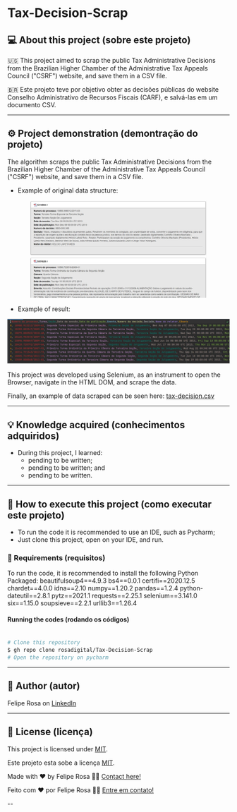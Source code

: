 # Tax-Decision-Scrap
## 💻 About this project (sobre este projeto)
:us: This project aimed to scrap the public Tax Administrative Decisions from the Brazilian Higher Chamber of the Administrative Tax Appeals Council ("CSRF") website, and save them in a CSV file.

:brazil: Este projeto teve por objetivo obter as decisões públicas do website Conselho Administrativo de Recursos Fiscais (CARF), e salvá-las em um documento CSV.

---
## ⚙️ Project demonstration (demontração do projeto)
The algorithm scraps the public Tax Administrative Decisions from the Brazilian Higher Chamber of the Administrative Tax Appeals Council ("CSRF") website, and save them in a CSV file.

- Example of original data structure:
<p align="center"> <img alt="example_of_origin_data.JPG" title="example_of_origin_data.JPG" src="./assets/example_of_origin_data.JPG" width="400px">

- Example of result:
<p align="center"> <img alt="example_of_data.JPG" title="example_of_data.JPG" src="./assets/example_of_data.JPG" width="600px">

This project was developed using Selenium, as an instrument to open the Browser, navigate in the HTML DOM, and scrape the data.

Finally, an example of data scraped can be seen here: [tax-decision.csv](./tax-decision.csv)

---
	
## 💡 Knowledge acquired (conhecimentos adquiridos)

- During this project, I learned:
  - pending to be written;
  - pending to be written; and
  - pending to be written.

---

## 🚀 How to execute this project (como executar este projeto)

 - To run the code it is recommended to use an IDE, such as Pycharm;
  - Just clone this project, open on your IDE, and run.

### 🎲 Requirements (requisitos)

To run the code, it is recommended to install the following Python Packaged:
beautifulsoup4==4.9.3
bs4==0.0.1
certifi==2020.12.5
chardet==4.0.0
idna==2.10
numpy==1.20.2
pandas==1.2.4
python-dateutil==2.8.1
pytz==2021.1
requests==2.25.1
selenium==3.141.0
six==1.15.0
soupsieve==2.2.1
urllib3==1.26.4

#### Running the codes (rodando os códigos)

```bash

# Clone this repository
$ gh repo clone rosadigital/Tax-Decision-Scrap
# Open the repository on pycharm

```

---

## 🦸 Author (autor)


Felipe Rosa on [LinkedIn](https://www.linkedin.com/in/felipe-rosa/)

---

## 📝 License (licença)

This project is licensed under [MIT](./LICENSE).

Este projeto esta sobe a licença [MIT](./LICENSE).

Made with ❤️ by Felipe Rosa 👋🏽 [Contact here!](https://www.linkedin.com/in/felipe-rosa/)

Feito com ❤️ por Felipe Rosa 👋🏽 [Entre em contato!](https://www.linkedin.com/in/felipe-rosa/)

--
